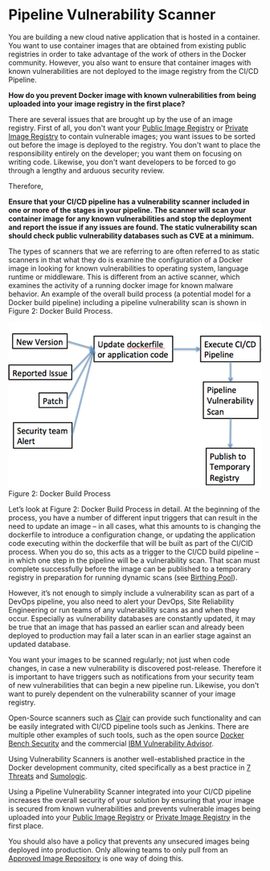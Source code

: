 # Pipeline Vulnerability Scanner

You are building a new cloud native application that is hosted in a container.  You want to use container images that are obtained from existing public registries in order to take advantage of the work of others in the Docker community.  However, you also want to ensure that container images with known vulnerabilities are not deployed to the image registry from the CI/CD Pipeline.

**How do you prevent Docker image with known vulnerabilities from being uploaded into your image registry in the first place?**

There are several issues that are brought up by the use of an image registry.  First of all, you don't want your [Public Image Registry](public-image-registry.md) or [Private Image Registry](private-image-registry.md) to contain vulnerable images; you want issues to be sorted out before the image is deployed to the registry.  You don't want to place the responsibility entirely on the developer; you want them on focusing on writing code.  Likewise, you don't want developers to be forced to go through a lengthy and arduous security review.

Therefore,

**Ensure that your CI/CD pipeline has a vulnerability scanner included in one or more of the stages in your pipeline. The scanner will scan your container image for any known vulnerabilities and stop the deployment and report the issue if any issues are found. The static vulnerability scan should check public vulnerability databases such as CVE at a minimum.**

The types of scanners that we are referring to are often referred to as static scanners in that what they do is examine the configuration of a Docker image in looking for known vulnerabilities to operating system, language runtime or middleware.  This is different from an active scanner, which examines the activity of a running docker image for known malware behavior.  An example of the overall build process (a potential model for a Docker build pipeline) including a pipeline vulnerability scan is shown in Figure 2: Docker Build Process.
 
![Docker Build Process](../assets/Figure3a.png)
Figure 2: Docker Build Process

Let’s look at Figure 2: Docker Build Process in detail.  At the beginning of the process, you have a number of different input triggers that can result in the need to update an image – in all cases, what this amounts to is changing the dockerfile to introduce a configuration change, or updating the application code executing within the dockerfile that will be built as part of the CI/CID process.  When you do so, this acts as a trigger to the CI/CD build pipeline – in which one step in the pipeline will be a vulnerability scan.  That scan must complete successfully before the image can be published to a temporary registry in preparation for running dynamic scans (see [Birthing Pool](birthing-pool.md)).

However, it’s not enough to simply include a vulnerability scan as part of a DevOps pipeline, you also need to alert your DevOps, Site Reliability Engineering or run teams of any vulnerability scans as and when they occur.  Especially as vulnerability databases are constantly updated, it may be true that an image that has passed an earlier scan and already been deployed to production may fail a later scan in an earlier stage against an updated database.

You want your images to be scanned regularly; not just when code changes, in case a new vulnerability is discovered post-release. Therefore it is important to have triggers such as notifications from your security team of new vulnerabilities that can begin a new pipeline run.  Likewise, you don't want to purely dependent on the vulnerability scanner of your image registry.

Open-Source scanners such as [Clair](https://github.com/coreos/clair) can provide such functionality and can be easily integrated with CI/CD pipeline tools such as Jenkins.  There are multiple other examples of such tools, such as the open source [Docker Bench Security](https://github.com/docker/docker-bench-security) and the commercial [IBM Vulnerability Advisor](https://medium.com/ibm-cloud/vulnerability-advisor-comes-to-your-cloud-with-ibm-cloud-private-38a6afeab302).

Using Vulnerability Scanners is another well-established practice in the Docker development community, cited specifically as a best practice in [7 Threats](https://sysdig.com/blog/7-docker-security-vulnerabilities/) and [Sumologic](https://www.sumologic.com/blog/security/securing-docker-containers/.).

Using a Pipeline Vulnerability Scanner integrated into your CI/CD pipeline increases the overall security of your solution by ensuring that your image is secured from known vulnerabilities and prevents vulnerable images being uploaded into your [Public Image Registry](public-image-registry.md) or [Private Image Registry](private-image-registry.md) in the first place.  

You should also have a policy that prevents any unsecured images being deployed into production.  Only allowing teams to only pull from an [Approved Image Repository](approved-image-repository.md) is one way of doing this. 
